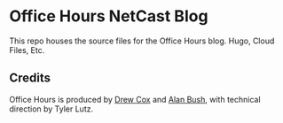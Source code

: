 # Office Hours NetCast Blog

This repo houses the source files for the Office Hours blog. Hugo, Cloud Files, Etc.

## Credits

Office Hours is produced by [Drew Cox](https://twitter.com/drewcoxsa) and [Alan Bush](https://twitter.com/alanbush), with technical direction by Tyler Lutz.
